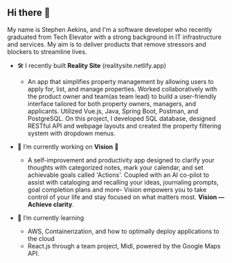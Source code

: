 ## Hi there 👋

My name is Stephen Aekins, and I'm a software developer who recently graduated from Tech Elevator with a strong background in IT infrastructure and services. My aim is to deliver products that remove stressors and blockers to streamline lives.


- 🛠️ I recently built **Reality Site** (realitysite.netlify.app)
  - An app that simplifies property management by allowing users to apply for, list, and manage properties. Worked collaboratively with the product owner and team(as team lead) to build a user-friendly interface tailored for both property owners, managers, and applicants. Utilized Vue.js, Java, Spring Boot, Postman, and PostgreSQL. On this project, I developed SQL database, designed RESTful API and webpage layouts and created the property filtering system with dropdown menus.

- 🔬 I’m currently working on **Vision** 🔮
  - A self-improvement and productivity app designed to clarify your thoughts with categorized notes, mark your calendar, and set achievable goals called 'Actions'. Coupled with an AI co-pilot to assist with cataloging and recalling your ideas, journaling prompts, goal completion plans and more- Vision empowers you to take control of your life and stay focused on what matters most. **Vision — Achieve clarity**.

- 🌱 I’m currently learning
   - AWS, Containerization, and how to optimally deploy applications to the cloud
   - React.js through a team project, Midl, powered by the Google Maps API.

<!--
**stephenae8/stephenae8** is a ✨ _special_ ✨ repository because its `README.md` (this file) appears on your GitHub profile.

Here are some ideas to get you started:




- 🤔 I’m looking for help with ...
- 💬 Ask me about ...
- 📫 How to reach me: ...
- 😄 Pronouns: ...
- ⚡ Fun fact: ...
-->
